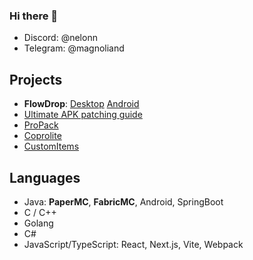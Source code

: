 ### Hi there 👋

- Discord: @nelonn
- Telegram: @magnoliand

## Projects

- **FlowDrop**: [Desktop](https://github.com/noseam-env/flowdrop-qt) [Android](https://github.com/noseam-env/flowdrop-android)
- [Ultimate APK patching guide](https://github.com/Nelonn/ultimate-apk-patching-guide)
- [ProPack](https://github.com/Nelonn/ProPack)
- [Coprolite](https://github.com/Nelonn/coprolite)
- [CustomItems](https://github.com/Nelonn/CustomItems)

## Languages

- Java: **PaperMC**, **FabricMC**, Android, SpringBoot
- C / C++
- Golang
- C#
- JavaScript/TypeScript: React, Next.js, Vite, Webpack
